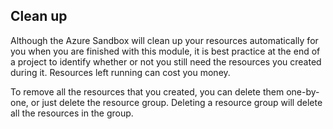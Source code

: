 ## Clean up

Although the Azure Sandbox will clean up your resources automatically for you when you are finished with this module, it is best practice at the end of a project to identify whether or not you still need the resources you created during it. Resources left running can cost you money. 

To remove all the resources that you created, you can delete them one-by-one, or just delete the resource group. Deleting a resource group will delete all the resources in the group.
